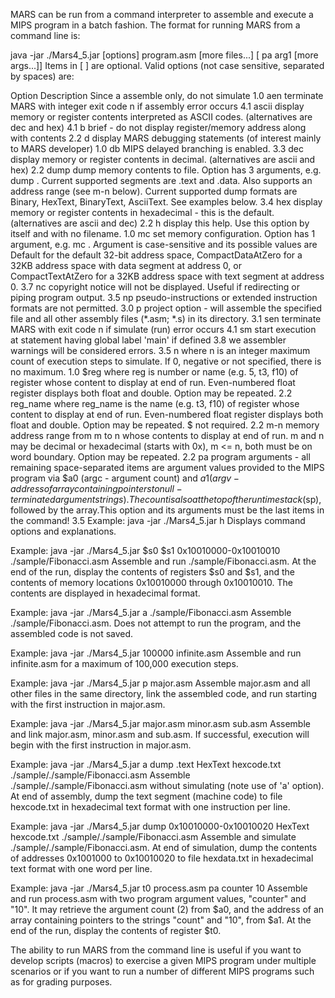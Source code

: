 MARS can be run from a command interpreter to assemble and execute a MIPS program in a batch fashion. The format for running MARS from a command line is:

java -jar ./Mars4_5.jar [options] program.asm [more files...] [ pa arg1 [more args...]]
Items in [ ] are optional. Valid options (not case sensitive, separated by spaces) are:

Option	Description	Since
a	assemble only, do not simulate	1.0
aen	terminate MARS with integer exit code n if assembly error occurs	4.1
ascii	display memory or register contents interpreted as ASCII codes. (alternatives are dec and hex)	4.1
b	brief - do not display register/memory address along with contents	2.2
d	display MARS debugging statements (of interest mainly to MARS developer)	1.0
db	MIPS delayed branching is enabled.	3.3
dec	display memory or register contents in decimal. (alternatives are ascii and hex)	2.2
dump	dump memory contents to file. Option has 3 arguments, e.g. dump <segment> <format> <file>. Current supported segments are .text and .data. Also supports an address range (see m-n below). Current supported dump formats are Binary, HexText, BinaryText, AsciiText. See examples below.	3.4
hex	display memory or register contents in hexadecimal - this is the default. (alternatives are ascii and dec)	2.2
h	display this help. Use this option by itself and with no filename.	1.0
mc	set memory configuration. Option has 1 argument, e.g. mc <config>. Argument <config> is case-sensitive and its possible values are Default for the default 32-bit address space, CompactDataAtZero for a 32KB address space with data segment at address 0, or CompactTextAtZero for a 32KB address space with text segment at address 0.	3.7
nc	copyright notice will not be displayed. Useful if redirecting or piping program output.	3.5
np	pseudo-instructions or extended instruction formats are not permitted.	3.0
p	project option - will assemble the specified file and all other assembly files (*.asm; *.s) in its directory.	3.1
sen	terminate MARS with exit code n if simulate (run) error occurs	4.1
sm	start execution at statement having global label 'main' if defined	3.8
we	assembler warnings will be considered errors.	3.5
n	where n is an integer maximum count of execution steps to simulate. If 0, negative or not specified, there is no maximum.	1.0
$reg	where reg is number or name (e.g. 5, t3, f10) of register whose content to display at end of run. Even-numbered float register displays both float and double. Option may be repeated.	2.2
reg_name	where reg_name is the name (e.g. t3, f10) of register whose content to display at end of run. Even-numbered float register displays both float and double. Option may be repeated. $ not required.	2.2
m-n	memory address range from m to n whose contents to display at end of run. m and n may be decimal or hexadecimal (starts with 0x), m <= n, both must be on word boundary. Option may be repeated.	2.2
pa	program arguments - all remaining space-separated items are argument values provided to the MIPS program via $a0 (argc - argument count) and $a1 (argv - address of array containing pointers to null-terminated argument strings). The count is also at the top of the runtime stack ($sp), followed by the array.This option and its arguments must be the last items in the command!	3.5
Example: java -jar ./Mars4_5.jar h
Displays command options and explanations.

Example: java -jar ./Mars4_5.jar $s0 $s1 0x10010000-0x10010010 ./sample/Fibonacci.asm
Assemble and run ./sample/Fibonacci.asm. At the end of the run, display the contents of registers $s0 and $s1, and the contents of memory locations 0x10010000 through 0x10010010. The contents are displayed in hexadecimal format.

Example: java -jar ./Mars4_5.jar a ./sample/Fibonacci.asm
Assemble ./sample/Fibonacci.asm. Does not attempt to run the program, and the assembled code is not saved.

Example: java -jar ./Mars4_5.jar 100000 infinite.asm
Assemble and run infinite.asm for a maximum of 100,000 execution steps.

Example: java -jar ./Mars4_5.jar p major.asm
Assemble major.asm and all other files in the same directory, link the assembled code, and run starting with the first instruction in major.asm.

Example: java -jar ./Mars4_5.jar major.asm minor.asm sub.asm
Assemble and link major.asm, minor.asm and sub.asm. If successful, execution will begin with the first instruction in major.asm.

Example: java -jar ./Mars4_5.jar a dump .text HexText hexcode.txt ./sample/./sample/Fibonacci.asm
Assemble ./sample/./sample/Fibonacci.asm without simulating (note use of 'a' option). At end of assembly, dump the text segment (machine code) to file hexcode.txt in hexadecimal text format with one instruction per line.

Example: java -jar ./Mars4_5.jar dump 0x10010000-0x10010020 HexText hexcode.txt ./sample/./sample/Fibonacci.asm
Assemble and simulate ./sample/./sample/Fibonacci.asm. At end of simulation, dump the contents of addresses 0x1001000 to 0x10010020 to file hexdata.txt in hexadecimal text format with one word per line.

Example: java -jar ./Mars4_5.jar t0 process.asm pa counter 10
Assemble and run process.asm with two program argument values, "counter" and "10". It may retrieve the argument count (2) from $a0, and the address of an array containing pointers to the strings "count" and "10", from $a1. At the end of the run, display the contents of register $t0.

The ability to run MARS from the command line is useful if you want to develop scripts (macros) to exercise a given MIPS program under multiple scenarios or if you want to run a number of different MIPS programs such as for grading purposes.
